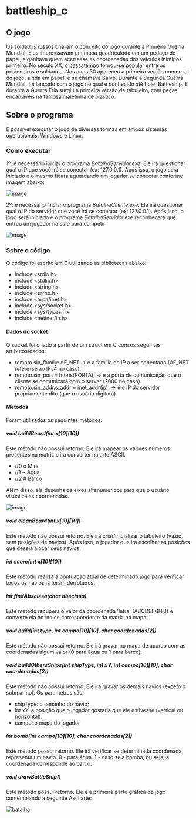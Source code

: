 # battleship_c

## O jogo

Os soldados russos criaram o conceito do jogo durante a Primeira Guerra Mundial. Eles improvisavam um mapa quadriculado em um pedaço de papel, e ganhava quem acertasse as coordenadas dos veículos inimigos primeiro.
No século XX, o passatempo tornou-se popular entre os prisioneiros e soldados. Nos anos 30 apareceu a primeira versão comercial do jogo, ainda em papel, e se chamava Salvo. Durante a Segunda Guerra Mundial, foi lançado com o jogo no qual é conhecido até hoje: Battleship. E durante a Guerra Fria surgiu a primeira versão de tabuleiro, com peças encaixáveis na famosa maletinha de plástico.

## Sobre o programa

É possível executar o jogo de diversas formas em ambos sistemas operacionais: Windows e Linux.

### Como executar

1º: é necessário iniciar o programa _BatalhaServidor.exe_. Ele irá questionar qual o IP que você irá se conectar (ex: 127.0.0.1). Após isso, o jogo será iniciado e o mesmo ficará aguardando um jogador se conectar conforme imagem abaixo:

![image](https://user-images.githubusercontent.com/42786056/65648557-1b464c80-dfd9-11e9-9877-f4f570c89741.png)

2º: é necessário iniciar o programa _BatalhaCliente.exe_. Ele irá questionar qual o IP do servidor que você irá se conectar (ex: 127.0.0.1). Após isso, o jogo será iniciado e o programa _BatalhaServidor.exe_ reconhecerá que entrou um jogador na _sala_ para competir:

![image](https://user-images.githubusercontent.com/42786056/65648634-75471200-dfd9-11e9-8947-d0cee90ce2f4.png)

### Sobre o código

O código foi escrito em C utilizando as bibliotecas abaixo:

- include <stdio.h>
- include <stdlib.h>
- include <string.h>
- include <errno.h>
- include <arpa/inet.h>
- include <sys/socket.h>
- include <sys/types.h>
- include <netinet/in.h>

#### Dados do socket

O socket foi criado a partir de um struct em C com os seguintes atributos/dados:

- remoto.sin_family: AF_NET                        -> é a família do IP a ser conectado (AF_NET refere-se ao IPv4 no caso).
- remoto.sin_port      = htons(PORTA);             -> é a porta de comunicação que o cliente se comunicará com o server (2000 no caso).
- remoto.sin_addr.s_addr      = inet_addr(ip);     -> é o IP do servidor propriamente dito (que o usuário digitará).

#### Métodos

Foram utilizados os seguintes métodos:

##### void buildBoard(int x[10][10])
Este método não possui retorno. Ele irá mapear os valores números presentes na matriz e irá converter na arte ASCII.

- //0 o Mira
- //1 ~ Água
- //2 # Barco

Além disso, ele desenha os eixos alfanúmericos para que o usuário visualize as coordenadas.

![image](https://user-images.githubusercontent.com/42786056/65648505-dfab8280-dfd8-11e9-91ac-1f045658f75a.png)

##### void cleanBoard(int x[10][10])
Este método não possui retorno. Ele irá criar/inicializar o tabuleiro (vazio, sem posições de navios). Após isso, o jogador que irá escolher as posições que deseja alocar seus navios.

##### int score(int x[10][10])
Este método realiza a pontuação atual de determinado jogo para verificar todos os navios já foram derrotados.

##### int findAbscissa(char abscissa)
Este método recupera o valor da coordenada 'letra' (ABCDEFGHIJ) e converte ela no índice correspondente da matriz no mapa.

##### void build(int type, int campo[10][10], char coordenadas[2])
Este método não possui retorno. Ele irá gravar no mapa de acordo com as coordenadas algum valor (0 para água ou 1 para barco).

##### void buildOthersShips(int shipType, int xY, int campo[10][10], char coordenadas[2])
Este método não possui retorno. Ele irá gravar os demais navios (exceto o submarino).
Os parametros são:
- shipType: o tamanho do navio;
- int xY: a posição que o jogador gostaria que ele estivesse (vertical ou horizontal).
- campo: o mapa do jogador

##### int bomb(int campo[10][10], char coordenadas[2])
Este método possui retorno. Ele irá verificar se determinada coordenada representa um navio.
0 - para água.
1 - caso seja bomba, ou seja, a coordenada corresponde ao barco.

##### void drawBattleShip()
Este método possui retorno. Ele é a primeira parte gráfica do jogo contemplando a seguinte Asci arte:

![batalha](https://user-images.githubusercontent.com/42786056/65648393-79befb00-dfd8-11e9-9d6c-7dc961c6b970.png)










